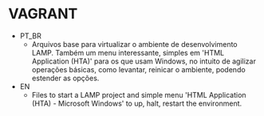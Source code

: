 VAGRANT
=========


  - PT_BR
	- Arquivos base para virtualizar o ambiente de desenvolvimento LAMP. Também um menu interessante, simples em 'HTML Application (HTA)'  para os que usam Windows, no intuito de agilizar operações básicas, como levantar, reinicar o ambiente, podendo estender as opções.
  - EN
	- Files to start a LAMP project and simple menu 'HTML Application (HTA) - Microsoft Windows' to up, halt, restart the environment.
